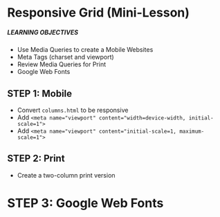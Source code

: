 # Responsive Grid (Mini-Lesson)

##### LEARNING OBJECTIVES
- Use Media Queries to create a Mobile Websites
- Meta Tags (charset and viewport)
- Review Media Queries for Print
- Google Web Fonts

## STEP 1: Mobile
- Convert `columns.html` to be responsive
- Add `<meta name="viewport" content="width=device-width, initial-scale=1">`
- Add `<meta name="viewport" content="initial-scale=1, maximum-scale=1">`

## STEP 2: Print
- Create a two-column print version

# STEP 3: Google Web Fonts
